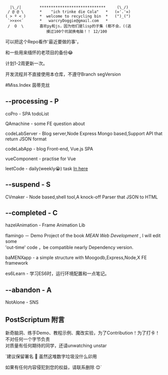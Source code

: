 ```
  |\_/|        *****************************     (\_/)
 / @ @ \       *    "ich trinke die Cola"   *   (='.'=)
( > º < )      *  welcome to recycling bin  *   (")_(")
 `>>x<<´       *   warcryDoggie@gmail.com   *
 /  O  \       喜欢py和js，因为他们是lisp的子集 (都不会，((逃
                  摸过100个坑就换电脑！！ 12/100
```


可以把这个Repo看作'最近要做的事'，  

和一些用来缅怀的老项目的备份😂  

计划1-2周更新一次。  

开发流程并不直接使用本仓库，不遵守Branch segVersion  



#Miss.Index 茵蒂克丝   
## --processing - P  

coPro - SPA todoList  

QAmachine - some FE question about  

codeLabServer - Blog server,Node Express Mongo based,Support API that return JSON format  


codeLabApp - blog Front-end, Vue.js SPA  


vueComponent - practise for Vue  

leetCode - daily(weekly😭) task [In here](https://github.com/warcryDoggie/LeetCode__python_and_JavaScript)  

## --suspend - S  

CVmaker - Node based,shell tool,A knock-off Parser that JSON to HTML  

## --completed - C  

hazelAnimation - Frame Animation Lib  

flamingo － Demo Project of the book _MEAN Web Development_ , I will edit some  
'out-time' code ，be compatible nearly Dependency version.  

baMENXapp - a simple structure with Moogodb,Express,Node,X FE framework
 
es6Learn - 学习ES6时，运行环境配置和一点笔记。  

## --abandon - A  

NotAlone - SNS  


## PostScriptum 附言
新奇脑洞、练手Demo、教程示例、魔改实验，为了Contribution！为了打卡！  
不对任何一个字节负责    
对质量有任何期待的同学，还请unwatching  unstar    


`建议保留署名 👿 虽然这堆数字垃圾没什么卯用  

如果有任何内容侵犯到您的权益，请联系删除 😊`
